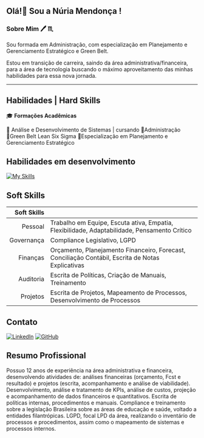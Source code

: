 
## Olá!👋 Sou a **Núria Mendonça** !

### Sobre Mim 🖊️ ♏

Sou formada em Administração, com especialização em Planejamento e Gerenciamento Estratégico e Green Belt.


Estou em transição de carreira, saindo da área administrativa/financeira, para a área de tecnologia buscando o máximo aproveitamento das minhas habilidades para essa nova jornada.

***

## Habilidades | Hard Skills

🎓 **Formações Acadêmicas**

💠 Análise e Desenvolvimento de Sistemas | cursando
💠Administração
💠Green Belt Lean Six Sigma
💠Especialização em Planejamento e Gerenciamento Estratégico




## Habilidades em desenvolvimento

[![My Skills](https://skillicons.dev/icons?i=vscode,html,css,js,github,linux,py,sql)](https://skillicons.dev)



## Soft Skills


  Soft Skills|                                   |
| --------------: | ------------------------------------------ |
|       Pessoal   | Trabalho em Equipe, Escuta ativa, Empatia,  Flexibilidade, Adaptabilidade, Pensamento Crítico      |
|      Governança | Compliance Legislativo, LGPD                                                         |
|      Finanças   | Orçamento, Planejamento Financeiro, Forecast, Conciliação Contábil, Escrita de Notas Explicativas     |
|      Auditoria  | Escrita de Políticas, Criação de Manuais, Treinamento                                |
|      Projetos   | Escrita de Projetos, Mapeamento de Processos, Desenvolvimento de Processos           |



## Contato

[![LinkedIn](https://img.shields.io/badge/LinkedIn-0077B5?style=for-the-badge&logo=linkedin&logoColor=white)](https://www.linkedin.com/in/núria-mendonça-65563246/)
[![GitHub](https://img.shields.io/badge/GitHub-100000?style=for-the-badge&logo=github&logoColor=white)](https://github.com/nuriamendonca)



## Resumo Profissional

Possuo 12 anos de experiência na área administrativa e financeira, desenvolvendo atividades de: análises financeiras (orçamento, Fcst e resultado) e projetos (escrita, acompanhamento e análise de viabilidade). Desenvolvimento, análise e tratamento de KPIs, análise de custos, projeção e acompanhamento de dados financeiros e quantitativos. Escrita de políticas internas, procedimentos e manuais. Compliance e treinamento sobre a legislação Brasileira sobre as áreas de educação e saúde, voltado a entidades filantrópicas. LGPD, focal LPD da área, realizando o inventário de processos e procedimentos, assim como o mapeamento de sistemas e processos internos.










